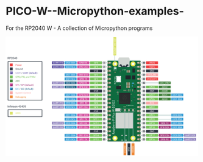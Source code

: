 # PICO-W--Micropython-examples-
For the RP2040 W - A collection of Micropython programs  

<img src="/images/picow_pinout.png" alt="PICO W Pinout"/>
